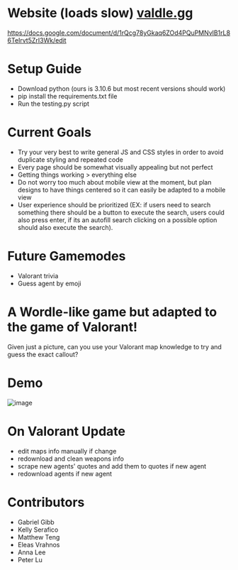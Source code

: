 # Website (loads slow) [valdle.gg](https://valdle.gg/)
https://docs.google.com/document/d/1rQcg78yGkaq6ZOd4PQuPMNvlB1rL86TeIrvt5ZrI3Wk/edit

# Setup Guide
- Download python (ours is 3.10.6 but most recent versions should work)
- pip install the requirements.txt file
- Run the testing.py script

# Current Goals
- Try your very best to write general JS and CSS styles in order to avoid duplicate styling and repeated code
- Every page should be somewhat visually appealing but not perfect
- Getting things working > everything else
- Do not worry too much about mobile view at the moment, but plan designs to have things centered so it can easily be adapted to a mobile view
- User experience should be prioritized (EX: if users need to search something there should be a button to execute the search, users could also press enter, if its an autofill search clicking on a possible option should also
execute the search). 

# Future Gamemodes
- Valorant trivia
- Guess agent by emoji

# A Wordle-like game but adapted to the game of Valorant!
Given just a picture, can you use your Valorant map knowledge to try and guess the exact callout?
# Demo
![image](https://github.com/GabeGibb/valdle/assets/97437160/4c6e9016-8521-49bb-9145-f6f4d1a36881)

# On Valorant Update
- edit maps info manually if change
- redownload and clean weapons info
- scrape new agents' quotes and add them to quotes if new agent
- redownload agents if new agent
# Contributors
- Gabriel Gibb
- Kelly Serafico
- Matthew Teng
- Eleas Vrahnos
- Anna Lee
- Peter Lu
